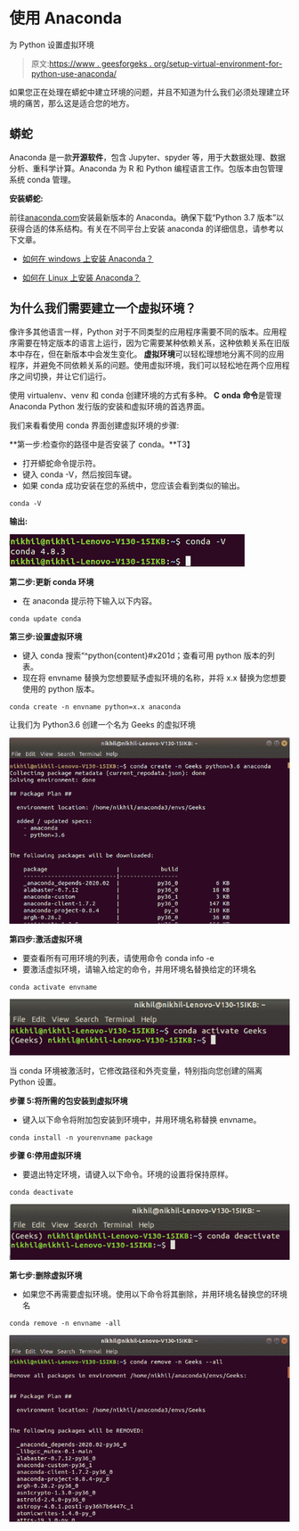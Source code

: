 # 使用 Anaconda

为 Python 设置虚拟环境

> 原文:[https://www . geesforgeks . org/setup-virtual-environment-for-python-use-anaconda/](https://www.geeksforgeeks.org/set-up-virtual-environment-for-python-using-anaconda/)

如果您正在处理在蟒蛇中建立环境的问题，并且不知道为什么我们必须处理建立环境的痛苦，那么这是适合您的地方。

## 蟒蛇

Anaconda 是一款**开源软件**，包含 Jupyter、spyder 等，用于大数据处理、数据分析、重科学计算。Anaconda 为 R 和 Python 编程语言工作。包版本由包管理系统 conda 管理。

**安装蟒蛇:**

前往[anaconda.com](https://www.anaconda.com/products/individual#windows)安装最新版本的 Anaconda。确保下载“Python 3.7 版本”以获得合适的体系结构。有关在不同平台上安装 anaconda 的详细信息，请参考以下文章。

*   [如何在 windows 上安装 Anaconda？](https://www.geeksforgeeks.org/how-to-install-anaconda-on-windows/)

*   [如何在 Linux 上安装 Anaconda？](https://www.geeksforgeeks.org/how-to-install-anaconda-on-linux/)

## 为什么我们需要建立一个虚拟环境？

像许多其他语言一样，Python 对于不同类型的应用程序需要不同的版本。应用程序需要在特定版本的语言上运行，因为它需要某种依赖关系，这种依赖关系在旧版本中存在，但在新版本中会发生变化。 **虚拟环境**可以轻松理想地分离不同的应用程序，并避免不同依赖关系的问题。使用虚拟环境，我们可以轻松地在两个应用程序之间切换，并让它们运行。

使用 virtualenv、venv 和 conda 创建环境的方式有多种。 **C** **onda 命令**是管理 Anaconda Python 发行版的安装和虚拟环境的首选界面。

我们来看看使用 conda 界面创建虚拟环境的步骤:

**第一步:检查你的路径中是否安装了 conda。**T3】

*   打开蟒蛇命令提示符。
*   键入 conda -V，然后按回车键。
*   如果 conda 成功安装在您的系统中，您应该会看到类似的输出。

```
conda -V

```

**输出:**

![](img/78f82ba0acb5e58dc4b4506d1707b7b5.png)

**第二步:更新 conda 环境**

*   在 anaconda 提示符下输入以下内容。

```
conda update conda

```

**第三步:设置虚拟环境**

*   键入 conda 搜索“^python{content}#x201d；查看可用 python 版本的列表。
*   现在将 envname 替换为您想要赋予虚拟环境的名称，并将 x.x 替换为您想要使用的 python 版本。

```
conda create -n envname python=x.x anaconda

```

让我们为 Python3.6 创建一个名为 Geeks 的虚拟环境

![](img/cd13ef624c54db3dcbd81bd281decb1b.png)

**第四步:激活虚拟环境**

*   要查看所有可用环境的列表，请使用命令 conda info -e
*   要激活虚拟环境，请输入给定的命令，并用环境名替换给定的环境名

```
conda activate envname

```

![](img/6a10886c19c2b5d1ef05756a3499475f.png)

当 conda 环境被激活时，它修改路径和外壳变量，特别指向您创建的隔离 Python 设置。

**步骤 5:将所需的包安装到虚拟环境**

*   键入以下命令将附加包安装到环境中，并用环境名称替换 envname。

```
conda install -n yourenvname package

```

**步骤 6:停用虚拟环境**

*   要退出特定环境，请键入以下命令。环境的设置将保持原样。

```
conda deactivate

```

![](img/73d8d7702f0fb5d5f0211eac60c6685b.png)

**第七步:删除虚拟环境**

*   如果您不再需要虚拟环境。使用以下命令将其删除，并用环境名替换您的环境名

```
conda remove -n envname -all

```

![python-anaconda-remove-venv](img/04a46a8ca41e0eb76108584922a05fd9.png)
